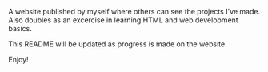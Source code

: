 A website published by myself where others can see the projects I've made.
Also doubles as an excercise in learning HTML and web development basics.

This README will be updated as progress is made on the website.

Enjoy!